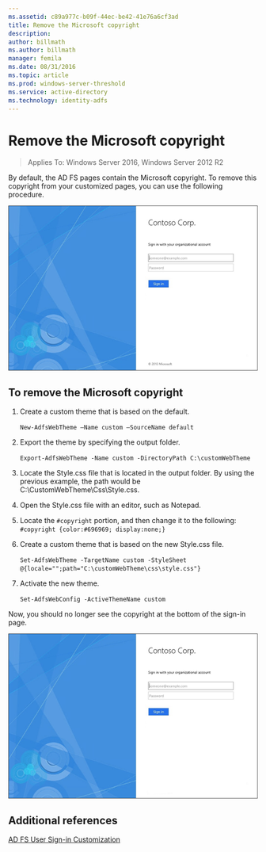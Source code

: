 ```yaml
---
ms.assetid: c89a977c-b09f-44ec-be42-41e76a6cf3ad
title: Remove the Microsoft copyright
description:
author: billmath
ms.author: billmath
manager: femila
ms.date: 08/31/2016
ms.topic: article
ms.prod: windows-server-threshold
ms.service: active-directory
ms.technology: identity-adfs
---
```

# Remove the Microsoft copyright 

>Applies To: Windows Server 2016, Windows Server 2012 R2
 
By default, the AD FS pages contain the Microsoft copyright. To remove this copyright from your customized pages, you can use the following procedure. 

![](media/AD-FS-user-sign-in-customization/ADFS_Blue_Custom1.png) 
  
## To remove the Microsoft copyright  
  
1.  Create a custom theme that is based on the default.  
  

    `New-AdfsWebTheme –Name custom –SourceName default ` 
 
  
2.  Export the theme by specifying the output folder.  

	`Export-AdfsWebTheme -Name custom -DirectoryPath C:\customWebTheme ` 

  
3.  Locate the Style.css file that is located in the output folder. By using the previous example, the path would be C:\\CustomWebTheme\\Css\\Style.css.  
  
4.  Open the Style.css file with an editor, such as Notepad.  
  
5.  Locate the `#copyright` portion, and then change it to the following:  
  `#copyright {color:#696969; display:none;} ` 
 
6.  Create a custom theme that is based on the new Style.css file.  
  
    `Set-AdfsWebTheme -TargetName custom -StyleSheet @{locale="";path="C:\customWebTheme\css\style.css"}  `

7.  Activate the new theme.  
  

    `Set-AdfsWebConfig -ActiveThemeName custom ` 


Now, you should no longer see the copyright at the bottom of the sign-in page.

![](media/AD-FS-user-sign-in-customization/ADFS_Blue_Custom1a.png) 

## Additional references 
[AD FS User Sign-in Customization](AD-FS-user-sign-in-customization.md) 
